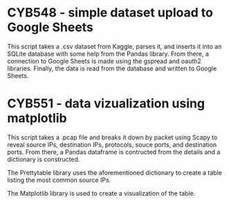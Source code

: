# CYB548 - simple dataset upload to Google Sheets

This script takes a .csv dataset from Kaggle, parses it, and inserts it into an SQLite database with some help from the Pandas library. From there, a connection to Google Sheets is made using the gspread and oauth2 libraries. Finally, the data is read from the database and written to Google Sheets.

# CYB551 - data vizualization using matplotlib

This script takes a .pcap file and breaks it down by packet using Scapy to reveal source IPs, destination IPs, protocols, souce ports, and destination ports. From there, a Pandas dataframe is contructed from the details and a dictionary is constructed.

The Prettytable library uses the aforementioned dictionary to create a table listing the most common source IPs.

The Matplotlib library is used to create a visualization of the table.
